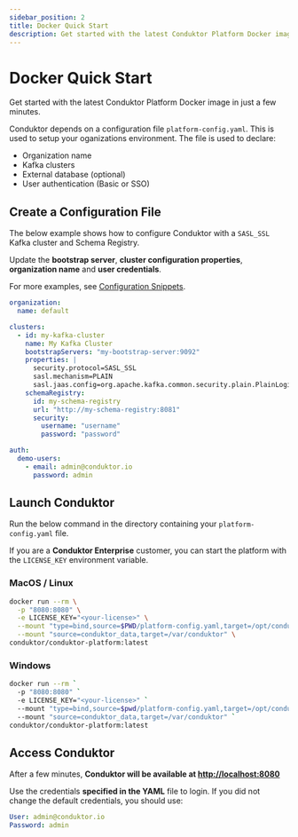 ```yaml
---
sidebar_position: 2
title: Docker Quick Start
description: Get started with the latest Conduktor Platform Docker image in just a few minutes.
---
```


# Docker Quick Start

Get started with the latest Conduktor Platform Docker image in just a few minutes.

Conduktor depends on a configuration file `platform-config.yaml`. This is used to setup your oganizations environment. The file is used to declare:

- Organization name
- Kafka clusters
- External database (optional)
- User authentication (Basic or SSO)

## Create a Configuration File

The below example shows how to configure Conduktor with a `SASL_SSL` Kafka cluster and Schema Registry.

Update the **bootstrap server**, **cluster configuration properties**, **organization name** and **user credentials**.

For more examples, see [Configuration Snippets](../../configuration/configuration-snippets.md).

```yaml
organization:
  name: default

clusters:
  - id: my-kafka-cluster
    name: My Kafka Cluster
    bootstrapServers: "my-bootstrap-server:9092"
    properties: |
      security.protocol=SASL_SSL
      sasl.mechanism=PLAIN
      sasl.jaas.config=org.apache.kafka.common.security.plain.PlainLoginModule required username='username' password='password';
    schemaRegistry:
      id: my-schema-registry
      url: "http://my-schema-registry:8081"
      security:
        username: "username"
        password: "password"

auth:
  demo-users:
    - email: admin@conduktor.io
      password: admin
```

## Launch Conduktor

Run the below command in the directory containing your `platform-config.yaml` file.

If you are a **Conduktor Enterprise** customer, you can start the platform with the `LICENSE_KEY` environment variable.

### MacOS / Linux

```bash
docker run --rm \
  -p "8080:8080" \
  -e LICENSE_KEY="<your-license>" \
  --mount "type=bind,source=$PWD/platform-config.yaml,target=/opt/conduktor/default-platform-config.yaml" \
  --mount "source=conduktor_data,target=/var/conduktor" \
conduktor/conduktor-platform:latest
```

### Windows

```bash
docker run --rm `
  -p "8080:8080" `
  -e LICENSE_KEY="<your-license>" `
  --mount "type=bind,source=$pwd/platform-config.yaml,target=/opt/conduktor/default-platform-config.yaml" `
  --mount "source=conduktor_data,target=/var/conduktor" `
conduktor/conduktor-platform:latest
```

## Access Conduktor

After a few minutes, **Conduktor will be available at [http://localhost:8080](http://localhost:8080)**

Use the credentials **specified in the YAML** file to login. If you did not change the default credentials, you should use:

```yaml
User: admin@conduktor.io
Password: admin
```
